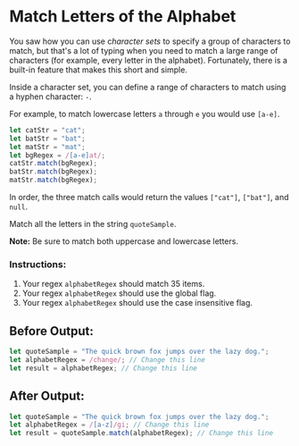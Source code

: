 # Match Letters of the Alphabet

You saw how you can use c*haracter sets* to specify a group of characters to match, but that's a lot of typing when you need to match a large range of characters (for example, every letter in the alphabet). Fortunately, there is a built-in feature that makes this short and simple.

Inside a character set, you can define a range of characters to match using a hyphen character: `-`.

For example, to match lowercase letters `a` through `e` you would use `[a-e]`.

```javascript
let catStr = "cat";
let batStr = "bat";
let matStr = "mat";
let bgRegex = /[a-e]at/;
catStr.match(bgRegex);
batStr.match(bgRegex);
matStr.match(bgRegex);
```

In order, the three match calls would return the values `["cat"]`, `["bat"]`, and `null`.

Match all the letters in the string `quoteSample`.

**Note:** Be sure to match both uppercase and lowercase letters.

### Instructions:
1. Your regex `alphabetRegex` should match 35 items.
2. Your regex `alphabetRegex` should use the global flag.
3. Your regex `alphabetRegex` should use the case insensitive flag.


## Before Output:
```javascript
let quoteSample = "The quick brown fox jumps over the lazy dog.";
let alphabetRegex = /change/; // Change this line
let result = alphabetRegex; // Change this line
```

## After Output:
```javascript
let quoteSample = "The quick brown fox jumps over the lazy dog.";
let alphabetRegex = /[a-z]/gi; // Change this line
let result = quoteSample.match(alphabetRegex); // Change this line
```